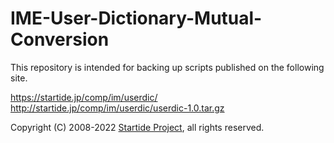 # IME-User-Dictionary-Mutual-Conversion


This repository is intended for backing up scripts published on the following site.

https://startide.jp/comp/im/userdic/
http://startide.jp/comp/im/userdic/userdic-1.0.tar.gz

Copyright (C) 2008-2022 [Startide Project](https://startide.jp/), all rights reserved. 

